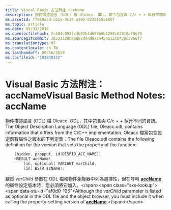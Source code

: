 ```yaml
---
title: Visual Basic 方法附注 accName
description: 物件描述語言 (ODL) 檔 Oleacc. ODL，其中包含與 C/c + + 執行不同的資訊。
ms.assetid: f7960acd-cb1a-4c34-a392-0243155a100f
ms.topic: article
ms.date: 05/31/2018
ms.openlocfilehash: 2c404c093fc3b92b4d653b0b1258c62918af8e25
ms.sourcegitcommit: 2d531328b6ed82d4ad971a45a5131b430c5866f7
ms.translationtype: MT
ms.contentlocale: zh-TW
ms.lasthandoff: 09/16/2019
ms.locfileid: "103840132"
---
```

# <a name="visual-basic-method-notes-accname"></a><span data-ttu-id="af0d0-103">Visual Basic 方法附注： accName</span><span class="sxs-lookup"><span data-stu-id="af0d0-103">Visual Basic Method Notes: accName</span></span>

<span data-ttu-id="af0d0-104">物件描述語言 (ODL) 檔 Oleacc. ODL，其中包含與 C/c + + 執行不同的資訊。</span><span class="sxs-lookup"><span data-stu-id="af0d0-104">The Object Description Language (ODL) file, Oleacc.odl, contains information that differs from the C/C++ implementation.</span></span> <span data-ttu-id="af0d0-105">Oleacc 檔案包含設定函數屬性之版本的下列定義：</span><span class="sxs-lookup"><span data-stu-id="af0d0-105">The file Oleacc.odl contains the following definition for the version that sets the property of the function:</span></span>


```C++
    [hidden, propput, id(DISPID_ACC_NAME)]
    HRESULT accName(
        [in, optional] VARIANT varChild,
        [in] BSTR szName);
```



<span data-ttu-id="af0d0-106">雖然 *varChild* 參數在 ODL 檔和物件瀏覽器中列為選擇性，但在呼叫 [**accName**](https://www.bing.com/search?q=**accName**)的屬性設定版本時，您必須將它加入。</span><span class="sxs-lookup"><span data-stu-id="af0d0-106">Although the *varChild* parameter is listed as optional in the ODL file and the object browser, you must include it when calling the property-setting version of [**accName**](https://www.bing.com/search?q=**accName**).</span></span>

 

 




